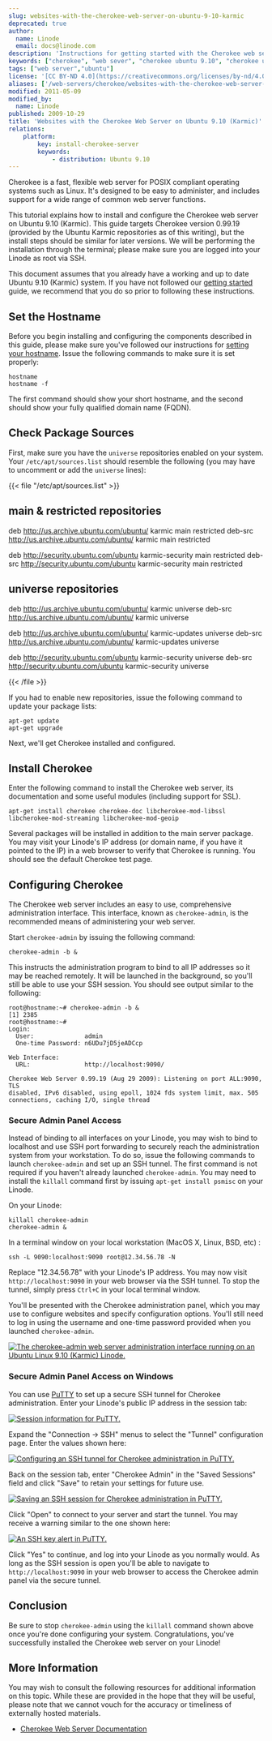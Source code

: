 ```yaml
---
slug: websites-with-the-cherokee-web-server-on-ubuntu-9-10-karmic
deprecated: true
author:
  name: Linode
  email: docs@linode.com
description: 'Instructions for getting started with the Cherokee web server on Ubuntu 9.10 (Karmic).'
keywords: ["cherokee", "web sever", "cherokee ubuntu 9.10", "cherokee ubuntu karmic", "ubuntu karmic"]
tags: ["web server","ubuntu"]
license: '[CC BY-ND 4.0](https://creativecommons.org/licenses/by-nd/4.0)'
aliases: ['/web-servers/cherokee/websites-with-the-cherokee-web-server-on-ubuntu-9-10-karmic/','/websites/cherokee/websites-with-the-cherokee-web-server-on-ubuntu-9-10-karmic/','/web-servers/cherokee/installing-cherokee-ubuntu-9-10-karmic/']
modified: 2011-05-09
modified_by:
  name: Linode
published: 2009-10-29
title: 'Websites with the Cherokee Web Server on Ubuntu 9.10 (Karmic)'
relations:
    platform:
        key: install-cherokee-server
        keywords:
            - distribution: Ubuntu 9.10
---
```




Cherokee is a fast, flexible web server for POSIX compliant operating systems such as Linux. It's designed to be easy to administer, and includes support for a wide range of common web server functions.

This tutorial explains how to install and configure the Cherokee web server on Ubuntu 9.10 (Karmic). This guide targets Cherokee version 0.99.19 (provided by the Ubuntu Karmic repositories as of this writing), but the install steps should be similar for later versions. We will be performing the installation through the terminal; please make sure you are logged into your Linode as root via SSH.

This document assumes that you already have a working and up to date Ubuntu 9.10 (Karmic) system. If you have not followed our [getting started](/docs/getting-started/) guide, we recommend that you do so prior to following these instructions.

## Set the Hostname

Before you begin installing and configuring the components described in this guide, please make sure you've followed our instructions for [setting your hostname](/docs/getting-started#setting-the-hostname). Issue the following commands to make sure it is set properly:

    hostname
    hostname -f

The first command should show your short hostname, and the second should show your fully qualified domain name (FQDN).

## Check Package Sources

First, make sure you have the `universe` repositories enabled on your system. Your `/etc/apt/sources.list` should resemble the following (you may have to uncomment or add the `universe` lines):

{{< file "/etc/apt/sources.list" >}}
## main & restricted repositories
deb http://us.archive.ubuntu.com/ubuntu/ karmic main restricted
deb-src http://us.archive.ubuntu.com/ubuntu/ karmic main restricted

deb http://security.ubuntu.com/ubuntu karmic-security main restricted
deb-src http://security.ubuntu.com/ubuntu karmic-security main restricted

## universe repositories
deb http://us.archive.ubuntu.com/ubuntu/ karmic universe
deb-src http://us.archive.ubuntu.com/ubuntu/ karmic universe

deb http://us.archive.ubuntu.com/ubuntu/ karmic-updates universe
deb-src http://us.archive.ubuntu.com/ubuntu/ karmic-updates universe

deb http://security.ubuntu.com/ubuntu karmic-security universe
deb-src http://security.ubuntu.com/ubuntu karmic-security universe

{{< /file >}}


If you had to enable new repositories, issue the following command to update your package lists:

    apt-get update
    apt-get upgrade

Next, we'll get Cherokee installed and configured.

## Install Cherokee

Enter the following command to install the Cherokee web server, its documentation and some useful modules (including support for SSL).

    apt-get install cherokee cherokee-doc libcherokee-mod-libssl libcherokee-mod-streaming libcherokee-mod-geoip

Several packages will be installed in addition to the main server package. You may visit your Linode's IP address (or domain name, if you have it pointed to the IP) in a web browser to verify that Cherokee is running. You should see the default Cherokee test page.

## Configuring Cherokee

The Cherokee web server includes an easy to use, comprehensive administration interface. This interface, known as `cherokee-admin`, is the recommended means of administering your web server.

Start `cherokee-admin` by issuing the following command:

    cherokee-admin -b &

This instructs the administration program to bind to all IP addresses so it may be reached remotely. It will be launched in the background, so you'll still be able to use your SSH session. You should see output similar to the following:

    root@hostname:~# cherokee-admin -b &
    [1] 2385
    root@hostname:~#
    Login:
      User:              admin
      One-time Password: n6UDu7jD5jeADCcp

    Web Interface:
      URL:               http://localhost:9090/

    Cherokee Web Server 0.99.19 (Aug 29 2009): Listening on port ALL:9090, TLS
    disabled, IPv6 disabled, using epoll, 1024 fds system limit, max. 505
    connections, caching I/O, single thread

### Secure Admin Panel Access

Instead of binding to all interfaces on your Linode, you may wish to bind to localhost and use SSH port forwarding to securely reach the administration system from your workstation. To do so, issue the following commands to launch `cherokee-admin` and set up an SSH tunnel. The first command is not required if you haven't already launched `cherokee-admin`. You may need to install the `killall` command first by issuing `apt-get install psmisc` on your Linode.

On your Linode:

    killall cherokee-admin
    cherokee-admin &

In a terminal window on your local workstation (MacOS X, Linux, BSD, etc) :

    ssh -L 9090:localhost:9090 root@12.34.56.78 -N

Replace "12.34.56.78" with your Linode's IP address. You may now visit `http://localhost:9090` in your web browser via the SSH tunnel. To stop the tunnel, simply press `Ctrl+C` in your local terminal window.

You'll be presented with the Cherokee administration panel, which you may use to configure websites and specify configuration options. You'll still need to log in using the username and one-time password provided when you launched `cherokee-admin`.

[![The cherokee-admin web server administration interface running on an Ubuntu Linux 9.10 (Karmic) Linode.](219-cherokee-ubuntu-karmic-admin-01-home.png)](219-cherokee-ubuntu-karmic-admin-01-home.png)

### Secure Admin Panel Access on Windows

You can use [PuTTY](http://www.chiark.greenend.org.uk/~sgtatham/putty/) to set up a secure SSH tunnel for Cherokee administration. Enter your Linode's public IP address in the session tab:

[![Session information for PuTTY.](220-cherokee-putty-01-session.png)](220-cherokee-putty-01-session.png)

Expand the "Connection -\> SSH" menus to select the "Tunnel" configuration page. Enter the values shown here:

[![Configuring an SSH tunnel for Cherokee administration in PuTTY.](221-cherokee-putty-02-tunnel.png)](221-cherokee-putty-02-tunnel.png)

Back on the session tab, enter "Cherokee Admin" in the "Saved Sessions" field and click "Save" to retain your settings for future use.

[![Saving an SSH session for Cherokee administration in PuTTY.](222-cherokee-putty-03-saved-session.png)](222-cherokee-putty-03-saved-session.png)

Click "Open" to connect to your server and start the tunnel. You may receive a warning similar to the one shown here:

[![An SSH key alert in PuTTY.](223-cherokee-putty-04-alert.png)](223-cherokee-putty-04-alert.png)

Click "Yes" to continue, and log into your Linode as you normally would. As long as the SSH session is open you'll be able to navigate to `http://localhost:9090` in your web browser to access the Cherokee admin panel via the secure tunnel.

## Conclusion

Be sure to stop `cherokee-admin` using the `killall` command shown above once you're done configuring your system. Congratulations, you've successfully installed the Cherokee web server on your Linode!

## More Information

You may wish to consult the following resources for additional information on this topic. While these are provided in the hope that they will be useful, please note that we cannot vouch for the accuracy or timeliness of externally hosted materials.

- [Cherokee Web Server Documentation](http://www.cherokee-project.com/doc/)
